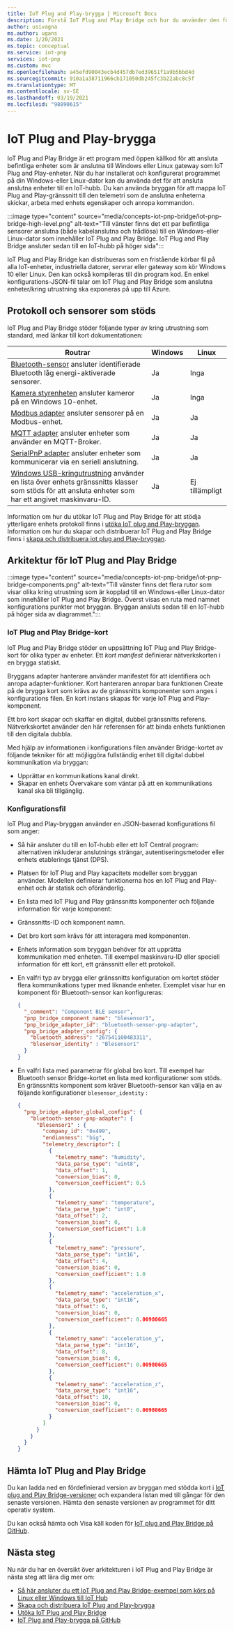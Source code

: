 ```yaml
---
title: IoT Plug and Play-brygga | Microsoft Docs
description: Förstå IoT Plug and Play Bridge och hur du använder den för att ansluta befintliga enheter som är anslutna till en Windows-eller Linux-gateway som IoT Plug and Play-enheter.
author: usivagna
ms.author: ugans
ms.date: 1/20/2021
ms.topic: conceptual
ms.service: iot-pnp
services: iot-pnp
ms.custom: mvc
ms.openlocfilehash: a45efd90043ecb4d457db7ed39651f1a9b5bbd4d
ms.sourcegitcommit: 910a1a38711966cb171050db245fc3b22abc8c5f
ms.translationtype: MT
ms.contentlocale: sv-SE
ms.lasthandoff: 03/19/2021
ms.locfileid: "98890615"
---
```

# <a name="iot-plug-and-play-bridge"></a>IoT Plug and Play-brygga

IoT Plug and Play Bridge är ett program med öppen källkod för att ansluta befintliga enheter som är anslutna till Windows eller Linux gateway som IoT Plug and Play-enheter. När du har installerat och konfigurerat programmet på din Windows-eller Linux-dator kan du använda det för att ansluta anslutna enheter till en IoT-hubb. Du kan använda bryggan för att mappa IoT Plug and Play-gränssnitt till den telemetri som de anslutna enheterna skickar, arbeta med enhets egenskaper och anropa kommandon.

:::image type="content" source="media/concepts-iot-pnp-bridge/iot-pnp-bridge-high-level.png" alt-text="Till vänster finns det ett par befintliga sensorer anslutna (både kabelanslutna och trådlösa) till en Windows-eller Linux-dator som innehåller IoT Plug and Play Bridge. IoT Plug and Play Bridge ansluter sedan till en IoT-hubb på höger sida":::

IoT Plug and Play Bridge kan distribueras som en fristående körbar fil på alla IoT-enheter, industriella datorer, servrar eller gateway som kör Windows 10 eller Linux. Den kan också kompileras till din program kod. En enkel konfigurations-JSON-fil talar om IoT Plug and Play Bridge som anslutna enheter/kring utrustning ska exponeras på upp till Azure.

## <a name="supported-protocols-and-sensors"></a>Protokoll och sensorer som stöds

IoT Plug and Play Bridge stöder följande typer av kring utrustning som standard, med länkar till kort dokumentationen:

|Routrar|Windows|Linux|
|---------|---------|---------|
|[Bluetooth-sensor](https://github.com/Azure/iot-plug-and-play-bridge/blob/master/pnpbridge/docs/bluetooth_sensor_adapter.md) ansluter identifierade Bluetooth låg energi-aktiverade sensorer.       |Ja|Inga|
|[Kamera styrenheten](https://github.com/Azure/iot-plug-and-play-bridge/blob/master/pnpbridge/docs/camera_adapter.md) ansluter kameror på en Windows 10-enhet.               |Ja|Inga|
|[Modbus adapter](https://github.com/Azure/iot-plug-and-play-bridge/blob/master/pnpbridge/docs/modbus_adapters.md) ansluter sensorer på en Modbus-enhet.              |Ja|Ja|
|[MQTT adapter](https://github.com/Azure/iot-plug-and-play-bridge/blob/master/pnpbridge/docs/mqtt_adapter.md) ansluter enheter som använder en MQTT-Broker.                  |Ja|Ja|
|[SerialPnP adapter](https://github.com/Azure/iot-plug-and-play-bridge/blob/master/serialpnp/Readme.md) ansluter enheter som kommunicerar via en seriell anslutning.               |Ja|Ja|
|[Windows USB-kringutrustning](https://github.com/Azure/iot-plug-and-play-bridge/blob/master/pnpbridge/docs/coredevicehealth_adapter.md) använder en lista över enhets gränssnitts klasser som stöds för att ansluta enheter som har ett angivet maskinvaru-ID.  |Ja|Ej tillämpligt|

Information om hur du utökar IoT Plug and Play Bridge för att stödja ytterligare enhets protokoll finns i [utöka IoT plug and Play-bryggan](howto-author-pnp-bridge-adapter.md). Information om hur du skapar och distribuerar IoT Plug and Play Bridge finns i [skapa och distribuera iot plug and Play-bryggan](howto-build-deploy-extend-pnp-bridge.md).

## <a name="iot-plug-and-play-bridge-architecture"></a>Arkitektur för IoT Plug and Play Bridge

:::image type="content" source="media/concepts-iot-pnp-bridge/iot-pnp-bridge-components.png" alt-text="Till vänster finns det flera rutor som visar olika kring utrustning som är kopplad till en Windows-eller Linux-dator som innehåller IoT Plug and Play Bridge. Överst visas en ruta med namnet konfigurations punkter mot bryggan. Bryggan ansluts sedan till en IoT-hubb på höger sida av diagrammet.":::

### <a name="iot-plug-and-play-bridge-adapters"></a>IoT Plug and Play Bridge-kort

IoT Plug and Play Bridge stöder en uppsättning IoT Plug and Play Bridge-kort för olika typer av enheter. Ett *kort manifest* definierar nätverkskorten i en brygga statiskt.

Bryggans adapter hanterare använder manifestet för att identifiera och anropa adapter-funktioner. Kort hanteraren anropar bara funktionen Create på de brygga kort som krävs av de gränssnitts komponenter som anges i konfigurations filen. En kort instans skapas för varje IoT Plug and Play-komponent.

Ett bro kort skapar och skaffar en digital, dubbel gränssnitts referens. Nätverkskortet använder den här referensen för att binda enhets funktionen till den digitala dubbla.

Med hjälp av informationen i konfigurations filen använder Bridge-kortet av följande tekniker för att möjliggöra fullständig enhet till digital dubbel kommunikation via bryggan:

- Upprättar en kommunikations kanal direkt.
- Skapar en enhets Övervakare som väntar på att en kommunikations kanal ska bli tillgänglig.

### <a name="configuration-file"></a>Konfigurationsfil

IoT Plug and Play-bryggan använder en JSON-baserad konfigurations fil som anger:

- Så här ansluter du till en IoT-hubb eller ett IoT Central program: alternativen inkluderar anslutnings strängar, autentiseringsmetoder eller enhets etablerings tjänst (DPS).
- Platsen för IoT Plug and Play kapacitets modeller som bryggan använder. Modellen definierar funktionerna hos en IoT Plug and Play-enhet och är statisk och oföränderlig.
- En lista med IoT Plug and Play gränssnitts komponenter och följande information för varje komponent:
- Gränssnitts-ID och komponent namn.
- Det bro kort som krävs för att interagera med komponenten.
- Enhets information som bryggan behöver för att upprätta kommunikation med enheten. Till exempel maskinvaru-ID eller speciell information för ett kort, ett gränssnitt eller ett protokoll.
- En valfri typ av brygga eller gränssnitts konfiguration om kortet stöder flera kommunikations typer med liknande enheter. Exemplet visar hur en komponent för Bluetooth-sensor kan konfigureras:

    ```json
    {
      "_comment": "Component BLE sensor",
      "pnp_bridge_component_name": "blesensor1",
      "pnp_bridge_adapter_id": "bluetooth-sensor-pnp-adapter",
      "pnp_bridge_adapter_config": {
        "bluetooth_address": "267541100483311",
        "blesensor_identity" : "Blesensor1"
      }
    }
    ```

- En valfri lista med parametrar för global bro kort. Till exempel har Bluetooth sensor Bridge-kortet en lista med konfigurationer som stöds. En gränssnitts komponent som kräver Bluetooth-sensor kan välja en av följande konfigurationer `blesensor_identity` :

    ```json
    {
      "pnp_bridge_adapter_global_configs": {
        "bluetooth-sensor-pnp-adapter": {
          "Blesensor1" : {
            "company_id": "0x499",
            "endianness": "big",
            "telemetry_descriptor": [
              {
                "telemetry_name": "humidity",
                "data_parse_type": "uint8",
                "data_offset": 1,
                "conversion_bias": 0,
                "conversion_coefficient": 0.5
              },
              {
                "telemetry_name": "temperature",
                "data_parse_type": "int8",
                "data_offset": 2,
                "conversion_bias": 0,
                "conversion_coefficient": 1.0
              },
              {
                "telemetry_name": "pressure",
                "data_parse_type": "int16",
                "data_offset": 4,
                "conversion_bias": 0,
                "conversion_coefficient": 1.0
              },
              {
                "telemetry_name": "acceleration_x",
                "data_parse_type": "int16",
                "data_offset": 6,
                "conversion_bias": 0,
                "conversion_coefficient": 0.00980665
              },
              {
                "telemetry_name": "acceleration_y",
                "data_parse_type": "int16",
                "data_offset": 8,
                "conversion_bias": 0,
                "conversion_coefficient": 0.00980665
              },
              {
                "telemetry_name": "acceleration_z",
                "data_parse_type": "int16",
                "data_offset": 10,
                "conversion_bias": 0,
                "conversion_coefficient": 0.00980665
              }
            ]
          }
        }
      }
    }
    ```

## <a name="download-iot-plug-and-play-bridge"></a>Hämta IoT Plug and Play Bridge

Du kan ladda ned en fördefinierad version av bryggan med stödda kort i [IoT plug and Play Bridge-versioner](https://github.com/Azure/iot-plug-and-play-bridge/releases) och expandera listan med till gångar för den senaste versionen. Hämta den senaste versionen av programmet för ditt operativ system.

Du kan också hämta och Visa käll koden för [IoT plug and Play Bridge på GitHub](https://github.com/Azure/iot-plug-and-play-bridge).

## <a name="next-steps"></a>Nästa steg

Nu när du har en översikt över arkitekturen i IoT Plug and Play Bridge är nästa steg att lära dig mer om:

- [Så här ansluter du ett IoT Plug and Play Bridge-exempel som körs på Linux eller Windows till IoT Hub](./howto-use-iot-pnp-bridge.md)
- [Skapa och distribuera IoT Plug and Play-brygga](howto-build-deploy-extend-pnp-bridge.md)
- [Utöka IoT Plug and Play Bridge](howto-author-pnp-bridge-adapter.md)
- [IoT Plug and Play-brygga på GitHub](https://github.com/Azure/iot-plug-and-play-bridge)
